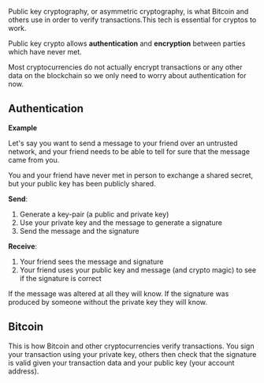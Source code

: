 Public key cryptography, or asymmetric cryptography, is what Bitcoin and others use in order to verify transactions.This tech is essential for cryptos to work.

Public key crypto allows **authentication** and **encryption** between parties which have never met.

Most cryptocurrencies do not actually encrypt transactions or any other data on the blockchain so we only need to worry about authentication for now.

## Authentication
**Example**

Let's say you want to send a message to your friend over an untrusted network, and your friend needs to be able to tell for sure that the message came from you.

You and your friend have never met in person to exchange a shared secret, but your public key has been publicly shared.

**Send**:

1. Generate a key-pair (a public and private key)
2. Use your private key and the message to generate a signature
3. Send the message and the signature

**Receive**:

1. Your friend sees the message and signature
2. Your friend uses your public key and message (and crypto magic) to see if the signature is correct

If the message was altered at all they will know. If the signature was produced by someone without the private key they will know.

## Bitcoin
This is how Bitcoin and other cryptocurrencies verify transactions. You sign your transaction using your private key, others then check that the signature is valid given your transaction data and your public key (your account address).
